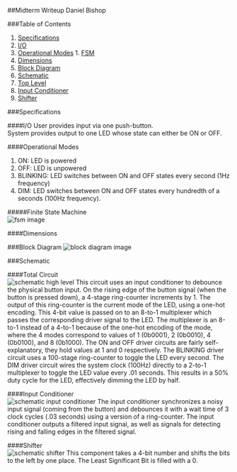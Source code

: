 ##Midterm Writeup
Daniel Bishop

###Table of Contents
1. [Specifications](#specifications)
  1. [I/O](#io)
  2. [Operational Modes](#operational-modes)
    1. [FSM](#finite-state-machine)
  3. [Dimensions](#dimensions)
2. [Block Diagram](#block-diagram)
3. [Schematic](#schematic)
  1. [Top Level](#total-circuit)
  2. [Input Conditioner](#input-conditioner)
  3. [Shifter](#shifter)

###Specifications

####I/O
User provides input via one push-button.  
System provides output to one LED whose state can either be ON or OFF.

####Operational Modes
1. ON: LED is powered
2. OFF: LED is unpowered
3. BLINKING: LED switches between ON and OFF states every second (1Hz frequency)
4. DIM: LED switches between ON and OFF states every hundredth of a seconds (100Hz frequency).  

#####Finite State Machine  
![fsm image](http://i.imgur.com/S7b8XpO.png)  

####Dimensions
<TODO>

###Block Diagram
![block diagram image](http://i.imgur.com/WXlwaXM.png)

###Schematic  

####Total Circuit  
![schematic high level](http://i.imgur.com/te9xqFK.png)
This circuit uses an input conditioner to debounce the physical button input. On the rising edge of the button signal (when the button is pressed down), a 4-stage ring-counter increments by 1. The output of this ring-counter is the current mode of the LED, using a one-hot encoding. This 4-bit value is passed on to an 8-to-1 multiplexer which passes the corresponding driver signal to the LED. The multiplexer is an 8-to-1 instead of a 4-to-1 because of the one-hot encoding of the mode, where the 4 modes correspond to values of 1 (0b0001), 2 (0b0010), 4 (0b0100), and 8 (0b1000). The ON and OFF driver circuits are fairly self-explanatory, they hold values at 1 and 0 respectively. The BLINKING driver circuit uses a 100-stage ring-counter to toggle the LED every second. The DIM driver circuit wires the system clock (100Hz) directly to a 2-to-1 multiplexer to toggle the LED value every .01 seconds. This results in a 50% duty cycle for the LED, effectively dimming the LED by half.

####Input Conditioner  
![schematic input conditioner](http://i.imgur.com/8cwSvZ1.png)
The input conditioner synchronizes a noisy input signal (coming from the button) and debounces it with a wait time of 3 clock cycles (.03 seconds) using a version of a ring-counter. The input conditioner outputs a filtered input signal, as well as signals for detecting rising and falling edges in the filtered signal.

####Shifter  
![schematic shifter](http://i.imgur.com/qClMSGM.png)
This component takes a 4-bit number and shifts the bits to the left by one place. The Least Significant Bit is filled with a 0.